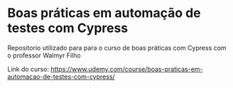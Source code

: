 # Boas práticas em automação de testes com Cypress

Repositorio utilizado para para o curso de boas práticas com Cypress com o professor Walmyr Filho

Link do curso: https://www.udemy.com/course/boas-praticas-em-automacao-de-testes-com-cypress/
